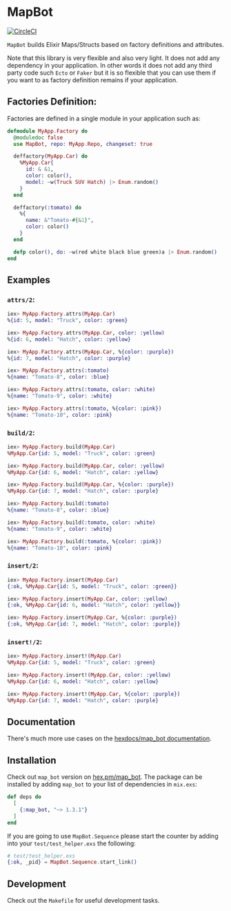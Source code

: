 # MapBot

[![CircleCI](https://circleci.com/gh/vnegrisolo/map_bot.svg?style=svg)](https://circleci.com/gh/vnegrisolo/map_bot)

`MapBot` builds Elixir Maps/Structs based on factory definitions and attributes.

Note that this library is very flexible and also very light. It does not add any dependency in your application. In other words it does not add any third party code such `Ecto` or `Faker` but it is so flexible that you can use them if you want to as factory definition remains if your application.

## Factories Definition:

Factories are defined in a single module in your application such as:

```elixir
defmodule MyApp.Factory do
  @moduledoc false
  use MapBot, repo: MyApp.Repo, changeset: true

  deffactory(MyApp.Car) do
    %MyApp.Car{
      id: & &1,
      color: color(),
      model: ~w(Truck SUV Hatch) |> Enum.random()
    }
  end

  deffactory(:tomato) do
    %{
      name: &"Tomato-#{&1}",
      color: color()
    }
  end

  defp color(), do: ~w(red white black blue green)a |> Enum.random()
end
```

## Examples

### `attrs/2`:

```elixir
iex> MyApp.Factory.attrs(MyApp.Car)
%{id: 5, model: "Truck", color: :green}

iex> MyApp.Factory.attrs(MyApp.Car, color: :yellow)
%{id: 6, model: "Hatch", color: :yellow}

iex> MyApp.Factory.attrs(MyApp.Car, %{color: :purple})
%{id: 7, model: "Hatch", color: :purple}

iex> MyApp.Factory.attrs(:tomato)
%{name: "Tomato-8", color: :blue}

iex> MyApp.Factory.attrs(:tomato, color: :white)
%{name: "Tomato-9", color: :white}

iex> MyApp.Factory.attrs(:tomato, %{color: :pink})
%{name: "Tomato-10", color: :pink}
```

### `build/2`:

```elixir
iex> MyApp.Factory.build(MyApp.Car)
%MyApp.Car{id: 5, model: "Truck", color: :green}

iex> MyApp.Factory.build(MyApp.Car, color: :yellow)
%MyApp.Car{id: 6, model: "Hatch", color: :yellow}

iex> MyApp.Factory.build(MyApp.Car, %{color: :purple})
%MyApp.Car{id: 7, model: "Hatch", color: :purple}

iex> MyApp.Factory.build(:tomato)
%{name: "Tomato-8", color: :blue}

iex> MyApp.Factory.build(:tomato, color: :white)
%{name: "Tomato-9", color: :white}

iex> MyApp.Factory.build(:tomato, %{color: :pink})
%{name: "Tomato-10", color: :pink}
```

### `insert/2`:

```elixir
iex> MyApp.Factory.insert(MyApp.Car)
{:ok, %MyApp.Car{id: 5, model: "Truck", color: :green}}

iex> MyApp.Factory.insert(MyApp.Car, color: :yellow)
{:ok, %MyApp.Car{id: 6, model: "Hatch", color: :yellow}}

iex> MyApp.Factory.insert(MyApp.Car, %{color: :purple})
{:ok, %MyApp.Car{id: 7, model: "Hatch", color: :purple}}
```

### `insert!/2`:

```elixir
iex> MyApp.Factory.insert!(MyApp.Car)
%MyApp.Car{id: 5, model: "Truck", color: :green}

iex> MyApp.Factory.insert!(MyApp.Car, color: :yellow)
%MyApp.Car{id: 6, model: "Hatch", color: :yellow}

iex> MyApp.Factory.insert!(MyApp.Car, %{color: :purple})
%MyApp.Car{id: 7, model: "Hatch", color: :purple}
```

## Documentation

There's much more use cases on the [hexdocs/map_bot documentation][hexdocs-map_bot].

## Installation

Check out `map_bot` version on [hex.pm/map_bot][hex-pm-map_bot]. The package can be installed by adding `map_bot` to your list of dependencies in `mix.exs`:

```elixir
def deps do
  [
    {:map_bot, "~> 1.3.1"}
  ]
end
```

If you are going to use `MapBot.Sequence` please start the counter by adding into your `test/test_helper.exs` the following:

```elixir
# test/test_helper.exs
{:ok, _pid} = MapBot.Sequence.start_link()
```

## Development

Check out the `Makefile` for useful development tasks.

<!-- Links & Images -->
[hex-pm-map_bot]: https://hex.pm/packages/map_bot 'MapBot on Hex'
[hexdocs-map_bot]: https://hexdocs.pm/map_bot/ 'MapBot on HexDocs'
